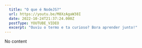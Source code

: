 ```yaml
---
  title: "O que é NodeJS?"
  url: https://youtu.be/M8XzAgaW38I
  date: 2022-10-24T21:37:24.000Z
  postType: YOUTUBE_VIDEO
  excerpt: "Ouviu o termo e ta curioso? Bora aprender junto!"
---
```

  
  No content
  